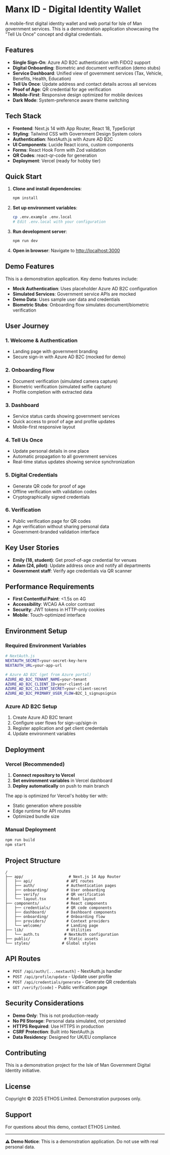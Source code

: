 # Manx ID - Digital Identity Wallet

A mobile-first digital identity wallet and web portal for Isle of Man government services. This is a demonstration application showcasing the "Tell Us Once" concept and digital credentials.

## Features

- **Single Sign-On**: Azure AD B2C authentication with FIDO2 support
- **Digital Onboarding**: Biometric and document verification (demo stubs)
- **Service Dashboard**: Unified view of government services (Tax, Vehicle, Benefits, Health, Education)
- **Tell Us Once**: Update address and contact details across all services
- **Proof of Age**: QR credential for age verification
- **Mobile-First**: Responsive design optimized for mobile devices
- **Dark Mode**: System-preference aware theme switching

## Tech Stack

- **Frontend**: Next.js 14 with App Router, React 18, TypeScript
- **Styling**: Tailwind CSS with Government Design System colors
- **Authentication**: NextAuth.js with Azure AD B2C
- **UI Components**: Lucide React icons, custom components
- **Forms**: React Hook Form with Zod validation
- **QR Codes**: react-qr-code for generation
- **Deployment**: Vercel (ready for hobby tier)

## Quick Start

1. **Clone and install dependencies**:
   ```bash
   npm install
   ```

2. **Set up environment variables**:
   ```bash
   cp .env.example .env.local
   # Edit .env.local with your configuration
   ```

3. **Run development server**:
   ```bash
   npm run dev
   ```

4. **Open in browser**:
   Navigate to [http://localhost:3000](http://localhost:3000)

## Demo Features

This is a demonstration application. Key demo features include:

- **Mock Authentication**: Uses placeholder Azure AD B2C configuration
- **Simulated Services**: Government service APIs are mocked
- **Demo Data**: Uses sample user data and credentials
- **Biometric Stubs**: Onboarding flow simulates document/biometric verification

## User Journey

### 1. Welcome & Authentication
- Landing page with government branding
- Secure sign-in with Azure AD B2C (mocked for demo)

### 2. Onboarding Flow
- Document verification (simulated camera capture)
- Biometric verification (simulated selfie capture)
- Profile completion with extracted data

### 3. Dashboard
- Service status cards showing government services
- Quick access to proof of age and profile updates
- Mobile-first responsive layout

### 4. Tell Us Once
- Update personal details in one place
- Automatic propagation to all government services
- Real-time status updates showing service synchronization

### 5. Digital Credentials
- Generate QR code for proof of age
- Offline verification with validation codes
- Cryptographically signed credentials

### 6. Verification
- Public verification page for QR codes
- Age verification without sharing personal data
- Government-branded validation interface

## Key User Stories

- **Emily (18, student)**: Get proof-of-age credential for venues
- **Adam (24, pilot)**: Update address once and notify all departments
- **Government staff**: Verify age credentials via QR scanner

## Performance Requirements

- **First Contentful Paint**: <1.5s on 4G
- **Accessibility**: WCAG AA color contrast
- **Security**: JWT tokens in HTTP-only cookies
- **Mobile**: Touch-optimized interface

## Environment Setup

### Required Environment Variables

```bash
# NextAuth.js
NEXTAUTH_SECRET=your-secret-key-here
NEXTAUTH_URL=your-app-url

# Azure AD B2C (get from Azure portal)
AZURE_AD_B2C_TENANT_NAME=your-tenant
AZURE_AD_B2C_CLIENT_ID=your-client-id
AZURE_AD_B2C_CLIENT_SECRET=your-client-secret
AZURE_AD_B2C_PRIMARY_USER_FLOW=B2C_1_signupsignin
```

### Azure AD B2C Setup

1. Create Azure AD B2C tenant
2. Configure user flows for sign-up/sign-in
3. Register application and get client credentials
4. Update environment variables

## Deployment

### Vercel (Recommended)

1. **Connect repository to Vercel**
2. **Set environment variables** in Vercel dashboard
3. **Deploy automatically** on push to main branch

The app is optimized for Vercel's hobby tier with:
- Static generation where possible
- Edge runtime for API routes
- Optimized bundle size

### Manual Deployment

```bash
npm run build
npm start
```

## Project Structure

```
/
├── app/                    # Next.js 14 App Router
│   ├── api/               # API routes
│   ├── auth/              # Authentication pages
│   ├── onboarding/        # User onboarding
│   ├── verify/            # QR verification
│   └── layout.tsx         # Root layout
├── components/            # React components
│   ├── credentials/       # QR code components
│   ├── dashboard/         # Dashboard components
│   ├── onboarding/        # Onboarding flow
│   ├── providers/         # Context providers
│   └── welcome/           # Landing page
├── lib/                   # Utilities
│   └── auth.ts           # NextAuth configuration
├── public/               # Static assets
└── styles/              # Global styles
```

## API Routes

- `POST /api/auth/[...nextauth]` - NextAuth.js handler
- `POST /api/profile/update` - Update user profile
- `POST /api/credentials/generate` - Generate QR credentials
- `GET /verify/[code]` - Public verification page

## Security Considerations

- **Demo Only**: This is not production-ready
- **No PII Storage**: Personal data simulated, not persisted
- **HTTPS Required**: Use HTTPS in production
- **CSRF Protection**: Built into NextAuth.js
- **Data Residency**: Designed for UK/EU compliance

## Contributing

This is a demonstration project for the Isle of Man Government Digital Identity initiative.

## License

Copyright © 2025 ETHOS Limited. Demonstration purposes only.

## Support

For questions about this demo, contact ETHOS Limited.

---

**⚠️ Demo Notice**: This is a demonstration application. Do not use with real personal data. 
